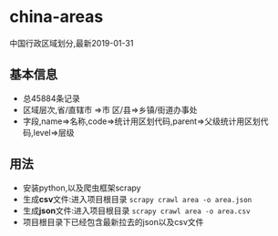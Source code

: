 
# china-areas
中国行政区域划分,最新2019-01-31

## 基本信息
* 总45884条记录
* 区域层次,省/直辖市 =>市 区/县=>乡镇/街道办事处
* 字段,name=>名称,code=>统计用区划代码,parent=>父级统计用区划代码,level=>层级

## 用法

* 安装python,以及爬虫框架scrapy
* 生成**csv**文件:进入项目根目录 `scrapy crawl area -o area.json`
* 生成**json**文件:进入项目根目录 `scrapy crawl area -o area.csv`
* 项目根目录下已经包含最新拉去的json以及csv文件

